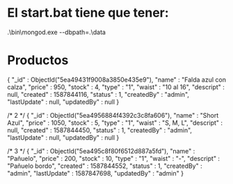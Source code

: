 # El start.bat tiene que tener: 

.\bin\mongod.exe --dbpath=.\data

# Productos

{
    "_id" : ObjectId("5ea49431f9008a3850e435e9"),
    "name" : "Falda azul con calza",
    "price" : 950,
    "stock" : 4,
    "type" : "1",
    "waist" : "10 al 16",
    "descript" : null,
    "created" : 1587844116,
    "status" : 1,
    "createdBy" : "admin",
    "lastUpdate" : null,
    "updatedBy" : null
}

/* 2 */
{
    "_id" : ObjectId("5ea4956884f4392c3c8fa606"),
    "name" : "Short Azul",
    "price" : 1050,
    "stock" : 5,
    "type" : "1",
    "waist" : "S, M, L",
    "descript" : null,
    "created" : 1587844450,
    "status" : 1,
    "createdBy" : "admin",
    "lastUpdate" : null,
    "updatedBy" : null
}

/* 3 */
{
    "_id" : ObjectId("5ea495c8f80f6512d887a5fd"),
    "name" : "Pañuelo",
    "price" : 200,
    "stock" : 10,
    "type" : "1",
    "waist" : "-",
    "descript" : "Pañuelo bordo",
    "created" : 1587844552,
    "status" : 1,
    "createdBy" : "admin",
    "lastUpdate" : 1587847698,
    "updatedBy" : "admin"
}
